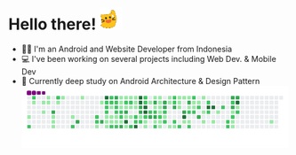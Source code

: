 # Hello there! <img src="https://raw.githubusercontent.com/faiq-naufal/faiq-naufal/main/assets/cat-wave.gif" width="40px">

<!--  [![alfi-linkedin][linkedin-shield]][alfi-linkedin-url] -->
- 👨‍💻 I'm an Android and Website Developer from Indonesia 
- 💻 I've been working on several projects including Web Dev. & Mobile Dev
- 🌱 Currently deep study on Android Architecture & Design Pattern
  ![snake gif](https://github.com/alfidh02/alfidh02/blob/output/github-contribution-grid-snake.gif)

 <!--
 <div align="center">
 You can reach me here:<br><br>
  <a href="https://www.linkedin.com/in/alfi-dharmawan/" style="text-decoration: none;">
    <img src="https://img.shields.io/badge/LinkedIn-0077B5?style=for-the-badge&logo=linkedin&logoColor=white"/>
  </a>
  <a href="mailto:alfidarmawan79@gmail.com" style="text-decoration: none;">
    <img src="https://img.shields.io/badge/email%20me%20here-%23EA4335?&style=for-the-badge&logo=gmail&logoColor=white"/>
  </a>
 <a href="https://twitter.com/alfi_dharmawan" style="text-decoration: none;">
    <img src="https://img.shields.io/badge/twitter-%231DA1F2?&style=for-the-badge&logo=twitter&logoColor=white"/>
  </a>
<br> <br>
<div align="center">
  <img height="180em" src="https://github-readme-stats.vercel.app/api/top-langs/?username=alfidh02&layout=compact&langs_count=20&theme=vue"/>
  -->
